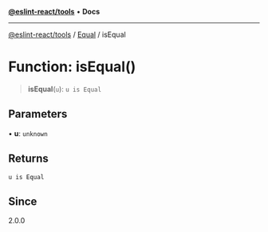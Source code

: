 [**@eslint-react/tools**](../../../README.md) • **Docs**

***

[@eslint-react/tools](../../../README.md) / [Equal](../README.md) / isEqual

# Function: isEqual()

> **isEqual**(`u`): `u is Equal`

## Parameters

• **u**: `unknown`

## Returns

`u is Equal`

## Since

2.0.0
